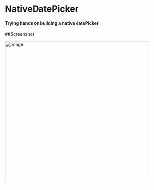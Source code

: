 # NativeDatePicker

#### Trying hands on building a native datePicker

##Screenshot

<img width="466" alt="image" src="https://github.com/Nyame123/NativeDatePicker/assets/27635573/29541ddd-5417-4fa5-bb1c-061c0c4db987">
